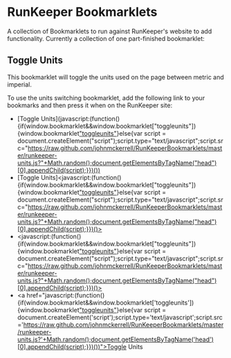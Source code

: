 # RunKeeper Bookmarklets

A collection of Bookmarklets to run against RunKeeper's website to add functionality. Currently a collection of one part-finished bookmarklet:

## Toggle Units

This bookmarklet will toggle the units used on the page between metric and imperial.

To use the units switching bookmarklet, add the following link to your bookmarks and then press it when on the RunKeeper site:
 * [Toggle Units](javascript:(function(){if(window.bookmarklet&&window.bookmarklet["toggleunits"]){window.bookmarklet["toggleunits"]()}else{var script = document.createElement("script");script.type="text/javascript";script.src="https://raw.github.com/johnmckerrell/RunKeeperBookmarklets/master/runkeeper-units.js?"+Math.random();document.getElementsByTagName("head")[0].appendChild(script);}})())
 * [Toggle Units]<javascript:(function(){if(window.bookmarklet&&window.bookmarklet["toggleunits"]){window.bookmarklet["toggleunits"]()}else{var script = document.createElement("script");script.type="text/javascript";script.src="https://raw.github.com/johnmckerrell/RunKeeperBookmarklets/master/runkeeper-units.js?"+Math.random();document.getElementsByTagName("head")[0].appendChild(script);}})()>
 * <javascript:(function(){if(window.bookmarklet&&window.bookmarklet["toggleunits"]){window.bookmarklet["toggleunits"]()}else{var script = document.createElement("script");script.type="text/javascript";script.src="https://raw.github.com/johnmckerrell/RunKeeperBookmarklets/master/runkeeper-units.js?"+Math.random();document.getElementsByTagName("head")[0].appendChild(script);}})()>
 * <a href="javascript:(function(){if(window.bookmarklet&&window.bookmarklet['toggleunits']){window.bookmarklet["toggleunits"]()}else{var script = document.createElement('script');script.type='text/javascript';script.src='https://raw.github.com/johnmckerrell/RunKeeperBookmarklets/master/runkeeper-units.js?'+Math.random();document.getElementsByTagName('head')[0].appendChild(script);}})())">Toggle Units</a>
